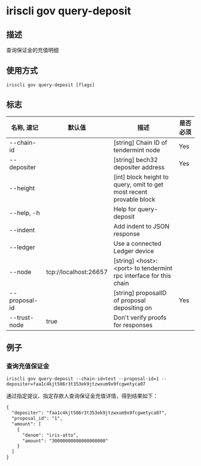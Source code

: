# iriscli gov query-deposit

## 描述

查询保证金的充值明细

## 使用方式

```
iriscli gov query-deposit [flags]
```

## 标志

| 名称, 速记       | 默认值                 | 描述                                                                                                                                                 | 是否必须  |
| --------------- | --------------------- | ---------------------------------------------------------------------------------------------------------------------------------------------------- | -------- |
| --chain-id      |                       | [string] Chain ID of tendermint node                                                                                                                 | Yes      |
| --depositer     |                       | [string] bech32 depositer address                                                                                                                    | Yes      |
| --height        |                       | [int] block height to query, omit to get most recent provable block                                                                                  |          |
| --help, -h      |                       | Help for query-deposit                                                                                                                               |          |
| --indent        |                       | Add indent to JSON response                                                                                                                          |          |
| --ledger        |                       | Use a connected Ledger device                                                                                                                        |          |
| --node          | tcp://localhost:26657 | [string] \<host>:\<port> to tendermint rpc interface for this chain                                                                                  |          |
| --proposal-id   |                       | [string] proposalID of proposal depositing on                                                                                                        | Yes      |
| --trust-node    | true                  | Don't verify proofs for responses                                                                                                                    |          |
 
## 例子

### 查询充值保证金

```shell
iriscli gov query-deposit --chain-id=test --proposal-id=1 --depositer=faa1c4kjt586r3t353ek9jtzwxum9x9fcgwetyca07
```

通过指定提议、指定存款人查询保证金充值详情，得到结果如下：

```txt
{
  "depositer": "faa1c4kjt586r3t353ek9jtzwxum9x9fcgwetyca07",
  "proposal_id": "1",
  "amount": [
    {
      "denom": "iris-atto",
      "amount": "30000000000000000000"
    }
  ]
}
```